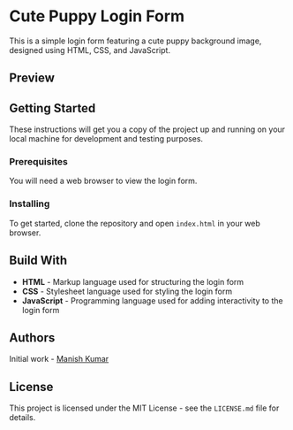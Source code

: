 # Cute Puppy Login Form

This is a simple login form featuring a cute puppy background image, designed using HTML, CSS, and JavaScript.

## Preview



## Getting Started

These instructions will get you a copy of the project up and running on your local machine for development and testing purposes.

### Prerequisites

You will need a web browser to view the login form.

### Installing

To get started, clone the repository and open `index.html` in your web browser.

## Build With

- **HTML** - Markup language used for structuring the login form
- **CSS** - Stylesheet language used for styling the login form
- **JavaScript** - Programming language used for adding interactivity to the login form

## Authors

 Initial work - [Manish Kumar](https://github.com/manish2418)

## License

This project is licensed under the MIT License - see the `LICENSE.md` file for details.

